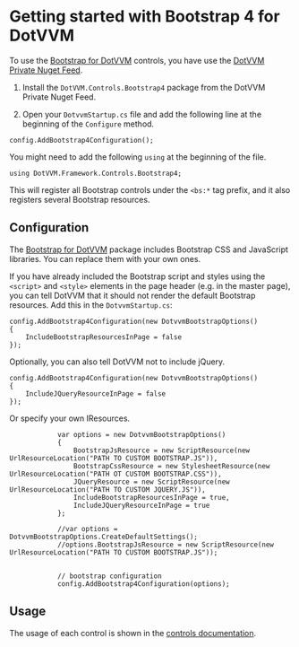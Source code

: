 # Getting started with Bootstrap 4 for DotVVM

To use the [Bootstrap for DotVVM](https://www.dotvvm.com/products/bootstrap-for-dotvvm) controls, you have use the [DotVVM Private Nuget Feed](~/pages/dotvvm-for-visual-studio/dotvvm-private-nuget-feed).

1. Install the `DotVVM.Controls.Bootstrap4` package from the DotVVM Private Nuget Feed.

2. Open your `DotvvmStartup.cs` file and add the following line at the beginning of the `Configure` method.

```CSHARP
config.AddBootstrap4Configuration();
``` 

You might need to add the following `using` at the beginning of the file.

```CSHARP
using DotVVM.Framework.Controls.Bootstrap4;
```

This will register all Bootstrap controls under the `<bs:*` tag prefix, and it also registers several Bootstrap resources. 



## Configuration

The [Bootstrap for DotVVM](https://www.dotvvm.com/products/bootstrap-for-dotvvm) package includes Bootstrap CSS and JavaScript libraries. You can replace them with your own ones.
 
If you have already included the Bootstrap script and styles using the `<script>` and `<style>` elements in the page header (e.g. in the master page), you can tell 
DotVVM that it should not render the default Bootstrap resources. Add this in the `DotvvmStartup.cs`:

```CSHARP
config.AddBootstrap4Configuration(new DotvvmBootstrapOptions() 
{
    IncludeBootstrapResourcesInPage = false
});
```

Optionally, you can also tell DotVVM not to include jQuery. 

```CSHARP
config.AddBootstrap4Configuration(new DotvvmBootstrapOptions() 
{
    IncludeJQueryResourceInPage = false
});
```

Or specify your own IResources.
```CSHARP
            var options = new DotvvmBootstrapOptions()
            {
                BootstrapJsResource = new ScriptResource(new UrlResourceLocation("PATH TO CUSTOM BOOTSTRAP.JS")),
                BootstrapCssResource = new StylesheetResource(new UrlResourceLocation("PATH OT CUSTOM BOOTSTRAP.CSS")),
                JQueryResource = new ScriptResource(new UrlResourceLocation("PATH TO CUSTOM JQUERY.JS")),
                IncludeBootstrapResourcesInPage = true,
                IncludeJQueryResourceInPage = true
            };

            //var options = DotvvmBootstrapOptions.CreateDefaultSettings();
            //options.BootstrapJsResource = new ScriptResource(new UrlResourceLocation("PATH TO CUSTOM BOOTSTRAP.JS"));


            // bootstrap configuration
            config.AddBootstrap4Configuration(options);
```

## Usage
The usage of each control is shown in the [controls documentation](~/controls/bootstrap4/Accordion).
